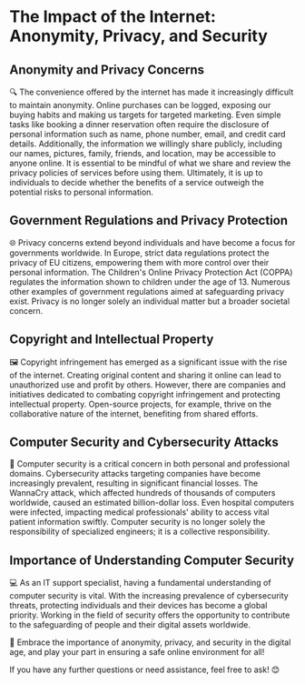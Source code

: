 # The Impact of the Internet: Anonymity, Privacy, and Security

## Anonymity and Privacy Concerns
🔍 The convenience offered by the internet has made it increasingly difficult to maintain anonymity. Online purchases can be logged, exposing our buying habits and making us targets for targeted marketing. Even simple tasks like booking a dinner reservation often require the disclosure of personal information such as name, phone number, email, and credit card details. Additionally, the information we willingly share publicly, including our names, pictures, family, friends, and location, may be accessible to anyone online. It is essential to be mindful of what we share and review the privacy policies of services before using them. Ultimately, it is up to individuals to decide whether the benefits of a service outweigh the potential risks to personal information.

## Government Regulations and Privacy Protection
🌐 Privacy concerns extend beyond individuals and have become a focus for governments worldwide. In Europe, strict data regulations protect the privacy of EU citizens, empowering them with more control over their personal information. The Children's Online Privacy Protection Act (COPPA) regulates the information shown to children under the age of 13. Numerous other examples of government regulations aimed at safeguarding privacy exist. Privacy is no longer solely an individual matter but a broader societal concern.

## Copyright and Intellectual Property
🖼️ Copyright infringement has emerged as a significant issue with the rise of the internet. Creating original content and sharing it online can lead to unauthorized use and profit by others. However, there are companies and initiatives dedicated to combating copyright infringement and protecting intellectual property. Open-source projects, for example, thrive on the collaborative nature of the internet, benefiting from shared efforts.

## Computer Security and Cybersecurity Attacks
🔐 Computer security is a critical concern in both personal and professional domains. Cybersecurity attacks targeting companies have become increasingly prevalent, resulting in significant financial losses. The WannaCry attack, which affected hundreds of thousands of computers worldwide, caused an estimated billion-dollar loss. Even hospital computers were infected, impacting medical professionals' ability to access vital patient information swiftly. Computer security is no longer solely the responsibility of specialized engineers; it is a collective responsibility.

## Importance of Understanding Computer Security
💻 As an IT support specialist, having a fundamental understanding of computer security is vital. With the increasing prevalence of cybersecurity threats, protecting individuals and their devices has become a global priority. Working in the field of security offers the opportunity to contribute to the safeguarding of people and their digital assets worldwide.

🌟 Embrace the importance of anonymity, privacy, and security in the digital age, and play your part in ensuring a safe online environment for all!

If you have any further questions or need assistance, feel free to ask! 😊